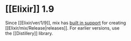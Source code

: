# [[Elixir]] 1.9

Since [[Elixir/ver/1/9]], mix has [built in support](https://hexdocs.pm/mix/Mix.Tasks.Release.html) for creating [[Elixir/mix/Release|releases]]. For earlier versions, use the [[Distillery]] library.
